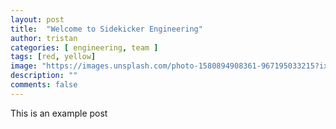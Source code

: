 ```yaml
---
layout: post
title:  "Welcome to Sidekicker Engineering"
author: tristan
categories: [ engineering, team ]
tags: [red, yellow]
image: "https://images.unsplash.com/photo-1580894908361-967195033215?ixlib=rb-1.2.1&ixid=MnwxMjA3fDB8MHxwaG90by1wYWdlfHx8fGVufDB8fHx8&auto=format&fit=crop&w=870&q=80"
description: ""
comments: false
---
```


This is an example post
